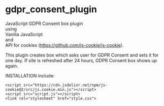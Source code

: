 # gdpr_consent_plugin
JavaScript GDPR Consent box plugin  
using  
Vanilla JavaScript  
and  
API for cookies (https://github.com/js-cookie/js-cookie).  
  
This plugin creates box which asks user for GDPR Consent and sets it for one day. 
If site is refreshed after 24 hours, GDPR Consent box shows up again.

INSTALLATION 
include:
```
<script src="https://cdn.jsdelivr.net/npm/js-cookie@2/src/js.cookie.min.js"></script>
<script src="script.js"></script>
<link rel="stylesheet" href="style.css">
```
